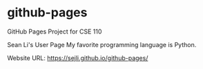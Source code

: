# github-pages
GitHub Pages Project for CSE 110

Sean Li's User Page
My favorite programming language is Python.

Website URL: https://sejli.github.io/github-pages/